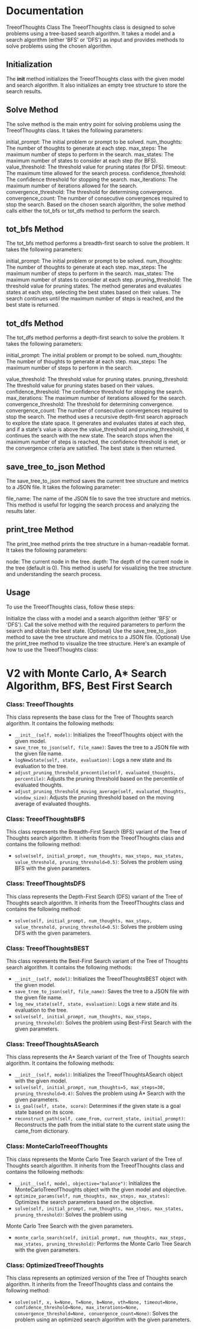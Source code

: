 # Documentation
TreeofThoughts Class
The TreeofThoughts class is designed to solve problems using a tree-based search algorithm. It takes a model and a search algorithm (either 'BFS' or 'DFS') as input and provides methods to solve problems using the chosen algorithm.

## Initialization
The __init__ method initializes the TreeofThoughts class with the given model and search algorithm. It also initializes an empty tree structure to store the search results.

## Solve Method
The solve method is the main entry point for solving problems using the TreeofThoughts class. It takes the following parameters:

initial_prompt: The initial problem or prompt to be solved.
num_thoughts: The number of thoughts to generate at each step.
max_steps: The maximum number of steps to perform in the search.
max_states: The maximum number of states to consider at each step (for BFS).
value_threshold: The threshold value for pruning states (for DFS).
timeout: The maximum time allowed for the search process.
confidence_threshold: The confidence threshold for stopping the search.
max_iterations: The maximum number of iterations allowed for the search.
convergence_threshold: The threshold for determining convergence.
convergence_count: The number of consecutive convergences required to stop the search.
Based on the chosen search algorithm, the solve method calls either the tot_bfs or tot_dfs method to perform the search.

## tot_bfs Method
The tot_bfs method performs a breadth-first search to solve the problem. It takes the following parameters:

initial_prompt: The initial problem or prompt to be solved.
num_thoughts: The number of thoughts to generate at each step.
max_steps: The maximum number of steps to perform in the search.
max_states: The maximum number of states to consider at each step.
pruning_threshold: The threshold value for pruning states.
The method generates and evaluates states at each step, selecting the best states based on their values. The search continues until the maximum number of steps is reached, and the best state is returned.

## tot_dfs Method
The tot_dfs method performs a depth-first search to solve the problem. It takes the following parameters:

initial_prompt: The initial problem or prompt to be solved.
num_thoughts: The number of thoughts to generate at each step.
max_steps: The maximum number of steps to perform in the search.

value_threshold: The threshold value for pruning states.
pruning_threshold: The threshold value for pruning states based on their values.
confidence_threshold: The confidence threshold for stopping the search.
max_iterations: The maximum number of iterations allowed for the search.
convergence_threshold: The threshold for determining convergence.
convergence_count: The number of consecutive convergences required to stop the search.
The method uses a recursive depth-first search approach to explore the state space. It generates and evaluates states at each step, and if a state's value is above the value_threshold and pruning_threshold, it continues the search with the new state. The search stops when the maximum number of steps is reached, the confidence threshold is met, or the convergence criteria are satisfied. The best state is then returned.

## save_tree_to_json Method
The save_tree_to_json method saves the current tree structure and metrics to a JSON file. It takes the following parameter:

file_name: The name of the JSON file to save the tree structure and metrics.
This method is useful for logging the search process and analyzing the results later.

## print_tree Method
The print_tree method prints the tree structure in a human-readable format. It takes the following parameters:

node: The current node in the tree.
depth: The depth of the current node in the tree (default is 0).
This method is useful for visualizing the tree structure and understanding the search process.

## Usage
To use the TreeofThoughts class, follow these steps:

Initialize the class with a model and a search algorithm (either 'BFS' or 'DFS').
Call the solve method with the required parameters to perform the search and obtain the best state.
(Optional) Use the save_tree_to_json method to save the tree structure and metrics to a JSON file.
(Optional) Use the print_tree method to visualize the tree structure.
Here's an example of how to use the TreeofThoughts class:



# V2 with Monte Carlo, A* Search Algorithm, BFS, Best First Search
### Class: TreeofThoughts
This class represents the base class for the Tree of Thoughts search algorithm. It contains the following methods:

- `__init__(self, model)`: Initializes the TreeofThoughts object with the given model.
- `save_tree_to_json(self, file_name)`: Saves the tree to a JSON file with the given file name.
- `logNewState(self, state, evaluation)`: Logs a new state and its evaluation to the tree.
- `adjust_pruning_threshold_precentile(self, evaluated_thoughts, percentile)`: Adjusts the pruning threshold based on the percentile of evaluated thoughts.
- `adjust_pruning_threshold_moving_average(self, evaluated_thoughts, window_size)`: Adjusts the pruning threshold based on the moving average of evaluated thoughts.

### Class: TreeofThoughtsBFS
This class represents the Breadth-First Search (BFS) variant of the Tree of Thoughts search algorithm. It inherits from the TreeofThoughts class and contains the following method:

- `solve(self, initial_prompt, num_thoughts, max_steps, max_states, value_threshold, pruning_threshold=0.5)`: Solves the problem using BFS with the given parameters.

### Class: TreeofThoughtsDFS
This class represents the Depth-First Search (DFS) variant of the Tree of Thoughts search algorithm. It inherits from the TreeofThoughts class and contains the following method:

- `solve(self, initial_prompt, num_thoughts, max_steps, value_threshold, pruning_threshold=0.5)`: Solves the problem using DFS with the given parameters.

### Class: TreeofThoughtsBEST
This class represents the Best-First Search variant of the Tree of Thoughts search algorithm. It contains the following methods:

- `__init__(self, model)`: Initializes the TreeofThoughtsBEST object with the given model.
- `save_tree_to_json(self, file_name)`: Saves the tree to a JSON file with the given file name.
- `log_new_state(self, state, evaluation)`: Logs a new state and its evaluation to the tree.
- `solve(self, initial_prompt, num_thoughts, max_steps, pruning_threshold)`: Solves the problem using Best-First Search with the given parameters.

### Class: TreeofThoughtsASearch
This class represents the A* Search variant of the Tree of Thoughts search algorithm. It contains the following methods:

- `__init__(self, model)`: Initializes the TreeofThoughtsASearch object with the given model.
- `solve(self, initial_prompt, num_thoughts=5, max_steps=30, pruning_threshold=0.4)`: Solves the problem using A* Search with the given parameters.
- `is_goal(self, state, score)`: Determines if the given state is a goal state based on its score.
- `reconstruct_path(self, came_from, current_state, initial_prompt)`: Reconstructs the path from the initial state to the current state using the came_from dictionary.

### Class: MonteCarloTreeofThoughts
This class represents the Monte Carlo Tree Search variant of the Tree of Thoughts search algorithm. It inherits from the TreeofThoughts class and contains the following methods:

- `__init__(self, model, objective="balance")`: Initializes the MonteCarloTreeofThoughts object with the given model and objective.
- `optimize_params(self, num_thoughts, max_steps, max_states)`: Optimizes the search parameters based on the objective.
- `solve(self, initial_prompt, num_thoughts, max_steps, max_states, pruning_threshold)`: Solves the problem using

 Monte Carlo Tree Search with the given parameters.
- `monte_carlo_search(self, initial_prompt, num_thoughts, max_steps, max_states, pruning_threshold)`: Performs the Monte Carlo Tree Search with the given parameters.

### Class: OptimizedTreeofThoughts
This class represents an optimized version of the Tree of Thoughts search algorithm. It inherits from the TreeofThoughts class and contains the following method:

- `solve(self, x, k=None, T=None, b=None, vth=None, timeout=None, confidence_threshold=None, max_iterations=None, convergence_threshold=None, convergence_count=None)`: Solves the problem using an optimized search algorithm with the given parameters.
